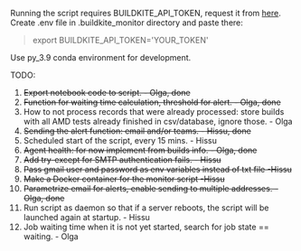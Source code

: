 Running the script requires BUILDKITE_API_TOKEN, request it from [here](https://buildkite.com/user/api-access-tokens).  
Create .env file in .buildkite_monitor directory and paste there:
> export BUILDKITE_API_TOKEN='YOUR_TOKEN' 

Use py_3.9 conda environment for development.


TODO:  
1. ~~Export notebook code to script. - Olga, done~~
2. ~~Function for waiting time calculation, threshold for alert. - Olga, done~~
3. How to not process records that were already processed: store builds with all AMD tests already finished in csv/database, ignore those. - Olga
4. ~~Sending the alert function: email and/or teams. - Hissu, done~~
5. Scheduled start of the script, every 15 mins. - Hissu
6. ~~Agent health: for now implement from builds info. - Olga, done~~
7. ~~Add try-except for SMTP authentication fails. - Hissu~~
8. ~~Pass gmail user and password as env variables instead of txt file -Hissu~~
9. ~~Make a Docker container for the monitor script -Hissu~~
10. ~~Parametrize email for alerts, enable sending to multiple addresses. - Olga, done~~
11. Run script as daemon so that if a server reboots, the script will be launched again at startup. - Hissu
12. Job waiting time when it is not yet started, search for job state == waiting. - Olga
